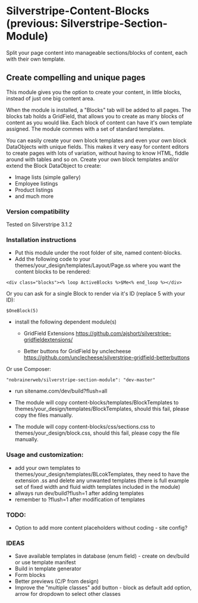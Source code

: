 Silverstripe-Content-Blocks (previous: Silverstripe-Section-Module)
===========================

Split your page content into manageable sections/blocks of content, each with their own template.

## Create compelling and unique pages ##
This module gives you the option to create your content, in little blocks, instead of just one big content area.

When the module is installed, a "Blocks" tab will be added to all pages. The blocks tab holds a GridField, that allows you to create as many blocks of content as you would like.
Each block of content can have it's own template assigned. The module commes with a set of standard templates.

You can easily create your own block templates and even your own block DataObjects with unique fields. This makes it very easy for content editors to create pages with lots of variation, without having to know HTML, fiddle around with tables and so on.
Create your own block templates and/or extend the Block DataObject to create:
- Image lists (simple gallery)
- Employee listings
- Product listings
- and much more

### Version compatibility ###
Tested on Silverstripe 3.1.2

### Installation instructions ###

- Put this module under the root folder of site, named content-blocks.
- Add the following code to your themes/your_design/templates/Layout/Page.ss where you want the content blocks to be rendered:
```
<div class="blocks"><% loop ActiveBlocks %>$Me<% end_loop %></div>
```

Or you can ask for a single Block to render via it's ID (replace 5 with your ID):
```
$OneBlock(5)
```

- install the following dependent module(s)
	- GridField Extensions
	https://github.com/ajshort/silverstripe-gridfieldextensions/
	
	- Better buttons for GridField by unclecheese
	https://github.com/unclecheese/silverstripe-gridfield-betterbuttons
	
Or use Composer:
```
"nobrainerweb/silverstripe-section-module": "dev-master"
```

- run sitename.com/dev/build?flush=all

- The module will copy content-blocks/templates/BlockTemplates to themes/your_design/templates/BlockTemplates, should this fail, please copy the files manually.
- The module will copy content-blocks/css/sections.css to themes/your_design/block.css, should this fail, please copy the file manually.

### Usage and customization: ###
- add your own templates to themes/your_design/templates/BLcokTemplates, they need to have the extension .ss and delete any unwanted templates (there is full example set of fixed width and fluid width templates included in the module)
- allways run dev/build?flush=1 after adding templates
- remember to ?flush=1 after modification of templates

### TODO: ###
- Option to add more content placeholders without coding - site config?

### IDEAS ###
- Save available templates in database (enum field) - create on dev/build or use template manifest
- Build in template generator
- Form blocks
- Better previews (C/P from design)
- Improve the "multiple classes" add button - block as default add option, arrow for dropdown to select other classes
